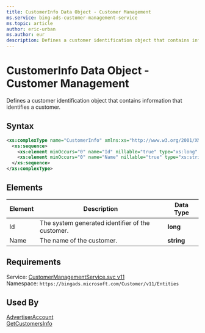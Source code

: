 ```yaml
---
title: CustomerInfo Data Object - Customer Management
ms.service: bing-ads-customer-management-service
ms.topic: article
author: eric-urban
ms.author: eur
description: Defines a customer identification object that contains information that identifies a customer.
---
```

# CustomerInfo Data Object - Customer Management
Defines a customer identification object that contains information that identifies a customer.

## Syntax
```xml
<xs:complexType name="CustomerInfo" xmlns:xs="http://www.w3.org/2001/XMLSchema">
  <xs:sequence>
    <xs:element minOccurs="0" name="Id" nillable="true" type="xs:long" />
    <xs:element minOccurs="0" name="Name" nillable="true" type="xs:string" />
  </xs:sequence>
</xs:complexType>
```

## <a name="elements"></a>Elements

|Element|Description|Data Type|
|-----------|---------------|-------------|
|<a name="id"></a>Id|The system generated identifier of the customer.|**long**|
|<a name="name"></a>Name|The name of the customer.|**string**|

## Requirements
Service: [CustomerManagementService.svc v11](https://clientcenter.api.bingads.microsoft.com/Api/CustomerManagement/v11/CustomerManagementService.svc)  
Namespace: ```https://bingads.microsoft.com/Customer/v11/Entities```  

## Used By
[AdvertiserAccount](advertiseraccount.md)  
[GetCustomersInfo](getcustomersinfo.md)  
